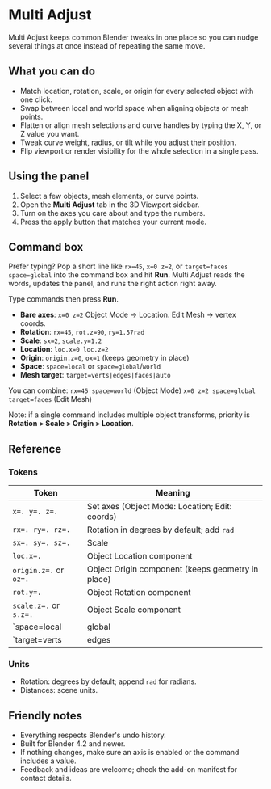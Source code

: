 # Multi Adjust

Multi Adjust keeps common Blender tweaks in one place so you can nudge several things at once instead of repeating the same move.

## What you can do
- Match location, rotation, scale, or origin for every selected object with one click.
- Swap between local and world space when aligning objects or mesh points.
- Flatten or align mesh selections and curve handles by typing the X, Y, or Z value you want.
- Tweak curve weight, radius, or tilt while you adjust their position.
- Flip viewport or render visibility for the whole selection in a single pass.

## Using the panel
1. Select a few objects, mesh elements, or curve points.
2. Open the **Multi Adjust** tab in the 3D Viewport sidebar.
3. Turn on the axes you care about and type the numbers.
4. Press the apply button that matches your current mode.

## Command box
Prefer typing? Pop a short line like `rx=45`, `x=0 z=2`, or `target=faces space=global` into the command box and hit **Run**. Multi Adjust reads the words, updates the panel, and runs the right action right away.

Type commands then press **Run**.

- **Bare axes**: `x=0 z=2`
  Object Mode → Location. Edit Mesh → vertex coords.
- **Rotation**: `rx=45`, `rot.z=90`, `ry=1.57rad`
- **Scale**: `sx=2`, `scale.y=1.2`
- **Location**: `loc.x=0 loc.z=2`
- **Origin**: `origin.z=0`, `ox=1` (keeps geometry in place)
- **Space**: `space=local` or `space=global`/`world`
- **Mesh target**: `target=verts|edges|faces|auto`

You can combine:
`rx=45 space=world` (Object Mode)
`x=0 z=2 space=global target=faces` (Edit Mesh)

Note: if a single command includes multiple object transforms, priority is **Rotation > Scale > Origin > Location**.

## Reference

### Tokens
| Token            | Meaning                                  |
|------------------|-------------------------------------------|
| `x=. y=. z=.`    | Set axes (Object Mode: Location; Edit: coords) |
| `rx=. ry=. rz=.` | Rotation in degrees by default; add `rad` |
| `sx=. sy=. sz=.` | Scale                                     |
| `loc.x=.`        | Object Location component                 |
| `origin.z=.` or `oz=.` | Object Origin component (keeps geometry in place) |
| `rot.y=.`        | Object Rotation component                 |
| `scale.z=.` or `s.z=.` | Object Scale component             |
| `space=local|global|world` | Write space                     |
| `target=verts|edges|faces|auto` | Mesh elements to affect    |
### Units
- Rotation: degrees by default; append `rad` for radians.
- Distances: scene units.

## Friendly notes
- Everything respects Blender's undo history.
- Built for Blender 4.2 and newer.
- If nothing changes, make sure an axis is enabled or the command includes a value.
- Feedback and ideas are welcome; check the add-on manifest for contact details.
